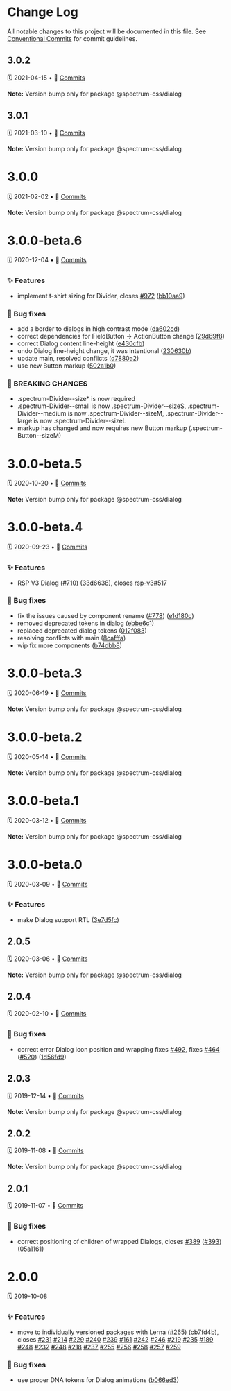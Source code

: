 # Change Log

All notable changes to this project will be documented in this file.
See [Conventional Commits](https://conventionalcommits.org) for commit guidelines.

<a name="3.0.2"></a>
## 3.0.2
🗓 2021-04-15 • 📝 [Commits](https://github.com/adobe/spectrum-css/compare/@spectrum-css/dialog@3.0.1...@spectrum-css/dialog@3.0.2)

**Note:** Version bump only for package @spectrum-css/dialog





<a name="3.0.1"></a>
## 3.0.1
🗓 2021-03-10 • 📝 [Commits](https://github.com/adobe/spectrum-css/compare/@spectrum-css/dialog@3.0.0...@spectrum-css/dialog@3.0.1)

**Note:** Version bump only for package @spectrum-css/dialog





<a name="3.0.0"></a>
# 3.0.0
🗓 2021-02-02 • 📝 [Commits](https://github.com/adobe/spectrum-css/compare/@spectrum-css/dialog@3.0.0-beta.6...@spectrum-css/dialog@3.0.0)

**Note:** Version bump only for package @spectrum-css/dialog





<a name="3.0.0-beta.6"></a>
# 3.0.0-beta.6
🗓 2020-12-04 • 📝 [Commits](https://github.com/adobe/spectrum-css/compare/@spectrum-css/dialog@3.0.0-beta.5...@spectrum-css/dialog@3.0.0-beta.6)

### ✨ Features

* implement t-shirt sizing for Divider, closes [#972](https://github.com/adobe/spectrum-css/issues/972) ([bb10aa9](https://github.com/adobe/spectrum-css/commit/bb10aa9))


### 🐛 Bug fixes

* add a border to dialogs in high contrast mode ([da602cd](https://github.com/adobe/spectrum-css/commit/da602cd))
* correct dependencies for FieldButton -> ActionButton change ([29d69f8](https://github.com/adobe/spectrum-css/commit/29d69f8))
* correct Dialog content line-height ([e430cfb](https://github.com/adobe/spectrum-css/commit/e430cfb))
* undo Dialog line-height change, it was intentional ([230630b](https://github.com/adobe/spectrum-css/commit/230630b))
* update main, resolved conflicts ([d7880a2](https://github.com/adobe/spectrum-css/commit/d7880a2))
* use new Button markup ([502a1b0](https://github.com/adobe/spectrum-css/commit/502a1b0))


### 🛑 BREAKING CHANGES

* .spectrum-Divider--size* is now required
* .spectrum-Divider--small is now .spectrum-Divider--sizeS, .spectrum-Divider--medium is now .spectrum-Divider--sizeM, .spectrum-Divider--large is now .spectrum-Divider--sizeL
* markup has changed and now requires new Button markup (.spectrum-Button--sizeM)





<a name="3.0.0-beta.5"></a>
# 3.0.0-beta.5
🗓 2020-10-20 • 📝 [Commits](https://github.com/adobe/spectrum-css/compare/@spectrum-css/dialog@3.0.0-beta.4...@spectrum-css/dialog@3.0.0-beta.5)

**Note:** Version bump only for package @spectrum-css/dialog





<a name="3.0.0-beta.4"></a>
# 3.0.0-beta.4
🗓 2020-09-23 • 📝 [Commits](https://github.com/adobe/spectrum-css/compare/@spectrum-css/dialog@3.0.0-beta.3...@spectrum-css/dialog@3.0.0-beta.4)

### ✨ Features

* RSP V3 Dialog ([#710](https://github.com/adobe/spectrum-css/issues/710)) ([33d6638](https://github.com/adobe/spectrum-css/commit/33d6638)), closes [rsp-v3#517](https://github.com/rsp-v3/issues/517)


### 🐛 Bug fixes

* fix the issues caused by component rename ([#778](https://github.com/adobe/spectrum-css/issues/778)) ([e1d180c](https://github.com/adobe/spectrum-css/commit/e1d180c))
* removed deprecated tokens in dialog ([ebbe6c1](https://github.com/adobe/spectrum-css/commit/ebbe6c1))
* replaced deprecated dialog tokens ([012f083](https://github.com/adobe/spectrum-css/commit/012f083))
* resolving conflicts with main ([8cafffa](https://github.com/adobe/spectrum-css/commit/8cafffa))
* wip fix more components ([b74dbb8](https://github.com/adobe/spectrum-css/commit/b74dbb8))





<a name="3.0.0-beta.3"></a>
# 3.0.0-beta.3
🗓 2020-06-19 • 📝 [Commits](https://github.com/adobe/spectrum-css/compare/@spectrum-css/dialog@3.0.0-beta.2...@spectrum-css/dialog@3.0.0-beta.3)

**Note:** Version bump only for package @spectrum-css/dialog





<a name="3.0.0-beta.2"></a>
# 3.0.0-beta.2
🗓 2020-05-14 • 📝 [Commits](https://github.com/adobe/spectrum-css/compare/@spectrum-css/dialog@3.0.0-beta.1...@spectrum-css/dialog@3.0.0-beta.2)

**Note:** Version bump only for package @spectrum-css/dialog





<a name="3.0.0-beta.1"></a>
# 3.0.0-beta.1
🗓 2020-03-12 • 📝 [Commits](https://github.com/adobe/spectrum-css/compare/@spectrum-css/dialog@3.0.0-beta.0...@spectrum-css/dialog@3.0.0-beta.1)

**Note:** Version bump only for package @spectrum-css/dialog





<a name="3.0.0-beta.0"></a>
# 3.0.0-beta.0
🗓 2020-03-09 • 📝 [Commits](https://github.com/adobe/spectrum-css/compare/@spectrum-css/dialog@2.0.5...@spectrum-css/dialog@3.0.0-beta.0)

### ✨ Features

* make Dialog support RTL ([3e7d5fc](https://github.com/adobe/spectrum-css/commit/3e7d5fc))





<a name="2.0.5"></a>
## 2.0.5
🗓 2020-03-06 • 📝 [Commits](https://github.com/adobe/spectrum-css/compare/@spectrum-css/dialog@2.0.4...@spectrum-css/dialog@2.0.5)

**Note:** Version bump only for package @spectrum-css/dialog





<a name="2.0.4"></a>
## 2.0.4
🗓 2020-02-10 • 📝 [Commits](https://github.com/adobe/spectrum-css/compare/@spectrum-css/dialog@2.0.3...@spectrum-css/dialog@2.0.4)

### 🐛 Bug fixes

* correct error Dialog icon position and wrapping fixes [#492](https://github.com/adobe/spectrum-css/issues/492), fixes [#464](https://github.com/adobe/spectrum-css/issues/464) ([#520](https://github.com/adobe/spectrum-css/issues/520)) ([1d56fd9](https://github.com/adobe/spectrum-css/commit/1d56fd9))





<a name="2.0.3"></a>
## 2.0.3
🗓 2019-12-14 • 📝 [Commits](https://github.com/adobe/spectrum-css/compare/@spectrum-css/dialog@2.0.2...@spectrum-css/dialog@2.0.3)

**Note:** Version bump only for package @spectrum-css/dialog





<a name="2.0.2"></a>
## 2.0.2
🗓 2019-11-08 • 📝 [Commits](https://github.com/adobe/spectrum-css/compare/@spectrum-css/dialog@2.0.1...@spectrum-css/dialog@2.0.2)

**Note:** Version bump only for package @spectrum-css/dialog





<a name="2.0.1"></a>
## 2.0.1
🗓 2019-11-07 • 📝 [Commits](https://github.com/adobe/spectrum-css/compare/@spectrum-css/dialog@2.0.0...@spectrum-css/dialog@2.0.1)

### 🐛 Bug fixes

* correct positioning of children of wrapped Dialogs, closes [#389](https://github.com/adobe/spectrum-css/issues/389) ([#393](https://github.com/adobe/spectrum-css/issues/393)) ([05a1161](https://github.com/adobe/spectrum-css/commit/05a1161))





<a name="2.0.0"></a>
# 2.0.0
🗓 2019-10-08

### ✨ Features

* move to individually versioned packages with Lerna ([#265](https://github.com/adobe/spectrum-css/issues/265)) ([cb7fd4b](https://github.com/adobe/spectrum-css/commit/cb7fd4b)), closes [#231](https://github.com/adobe/spectrum-css/issues/231) [#214](https://github.com/adobe/spectrum-css/issues/214) [#229](https://github.com/adobe/spectrum-css/issues/229) [#240](https://github.com/adobe/spectrum-css/issues/240) [#239](https://github.com/adobe/spectrum-css/issues/239) [#161](https://github.com/adobe/spectrum-css/issues/161) [#242](https://github.com/adobe/spectrum-css/issues/242) [#246](https://github.com/adobe/spectrum-css/issues/246) [#219](https://github.com/adobe/spectrum-css/issues/219) [#235](https://github.com/adobe/spectrum-css/issues/235) [#189](https://github.com/adobe/spectrum-css/issues/189) [#248](https://github.com/adobe/spectrum-css/issues/248) [#232](https://github.com/adobe/spectrum-css/issues/232) [#248](https://github.com/adobe/spectrum-css/issues/248) [#218](https://github.com/adobe/spectrum-css/issues/218) [#237](https://github.com/adobe/spectrum-css/issues/237) [#255](https://github.com/adobe/spectrum-css/issues/255) [#256](https://github.com/adobe/spectrum-css/issues/256) [#258](https://github.com/adobe/spectrum-css/issues/258) [#257](https://github.com/adobe/spectrum-css/issues/257) [#259](https://github.com/adobe/spectrum-css/issues/259)


### 🐛 Bug fixes

* use proper DNA tokens for Dialog animations ([b066ed3](https://github.com/adobe/spectrum-css/commit/b066ed3))
